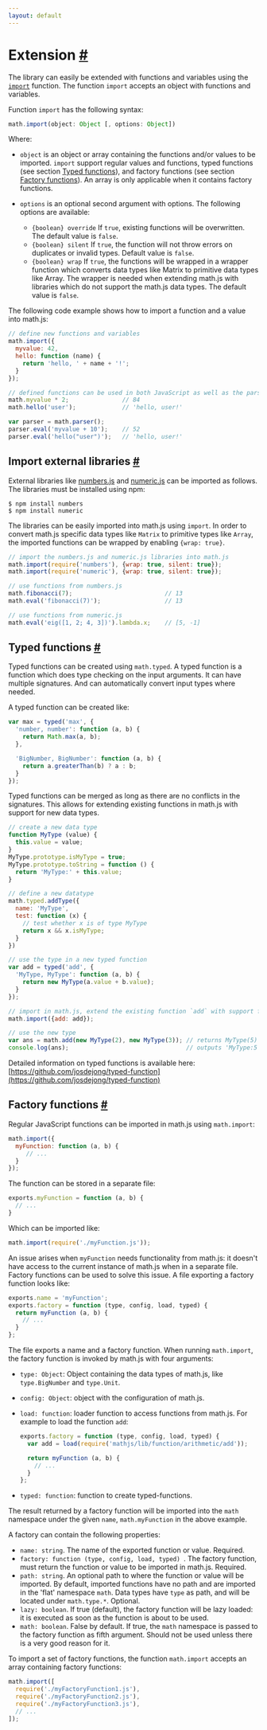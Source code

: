 ```yaml
---
layout: default
---
```


<h1 id="extension">Extension <a href="#extension" title="Permalink">#</a></h1>

The library can easily be extended with functions and variables using the
[`import`](../reference/functions/import.html) function. The function `import`
accepts an object with functions and variables.

Function `import` has the following syntax:

```js
math.import(object: Object [, options: Object])
```

Where:

- `object` is an object or array containing the functions and/or values to be
  imported. `import` support regular values and functions, typed functions
  (see section [Typed functions](#typed-functions)), and factory functions
  (see section [Factory functions](#factory-functions)).
  An array is only applicable when it contains factory functions.

- `options` is an optional second argument with options.
  The following options are available:

    - `{boolean} override`
      If `true`, existing functions will be overwritten. The default value is `false`.
    - `{boolean} silent`
      If `true`, the function will not throw errors on duplicates or invalid
      types. Default value is `false`.
    - `{boolean} wrap`
      If `true`, the functions will be wrapped in a wrapper function which
      converts data types like Matrix to primitive data types like Array.
      The wrapper is needed when extending math.js with libraries which do not
      support the math.js data types. The default value is `false`.

The following code example shows how to import a function and a value into math.js:

```js
// define new functions and variables
math.import({
  myvalue: 42,
  hello: function (name) {
    return 'hello, ' + name + '!';
  }
});

// defined functions can be used in both JavaScript as well as the parser
math.myvalue * 2;               // 84
math.hello('user');             // 'hello, user!'

var parser = math.parser();
parser.eval('myvalue + 10');    // 52
parser.eval('hello("user")');   // 'hello, user!'
```

<h2 id="import-external-libraries">Import external libraries <a href="#import-external-libraries" title="Permalink">#</a></h2>

External libraries like
[numbers.js](https://github.com/sjkaliski/numbers.js) and
[numeric.js](http://numericjs.com/) can be imported as follows.
The libraries must be installed using npm:

    $ npm install numbers
    $ npm install numeric

The libraries can be easily imported into math.js using `import`.
In order to convert math.js specific data types like `Matrix` to primitive types
like `Array`, the imported functions can be wrapped by enabling `{wrap: true}`.

```js
// import the numbers.js and numeric.js libraries into math.js
math.import(require('numbers'), {wrap: true, silent: true});
math.import(require('numeric'), {wrap: true, silent: true});

// use functions from numbers.js
math.fibonacci(7);                          // 13
math.eval('fibonacci(7)');                  // 13

// use functions from numeric.js
math.eval('eig([1, 2; 4, 3])').lambda.x;    // [5, -1]
```


<h2 id="typed-functions">Typed functions <a href="#typed-functions" title="Permalink">#</a></h2>

Typed functions can be created using `math.typed`. A typed function is a function
which does type checking on the input arguments. It can have multiple signatures.
And can automatically convert input types where needed.

A typed function can be created like:

```js
var max = typed('max', {
  'number, number': function (a, b) {
    return Math.max(a, b);
  },

  'BigNumber, BigNumber': function (a, b) {
    return a.greaterThan(b) ? a : b;
  }
});
```

Typed functions can be merged as long as there are no conflicts in the signatures.
This allows for extending existing functions in math.js with support for new
data types.

```js
// create a new data type
function MyType (value) {
  this.value = value;
}
MyType.prototype.isMyType = true;
MyType.prototype.toString = function () {
  return 'MyType:' + this.value;
}

// define a new datatype
math.typed.addType({
  name: 'MyType',
  test: function (x) {
    // test whether x is of type MyType
    return x && x.isMyType;
  }
})

// use the type in a new typed function
var add = typed('add', {
  'MyType, MyType': function (a, b) {
    return new MyType(a.value + b.value);
  }
});

// import in math.js, extend the existing function `add` with support for MyType
math.import({add: add});

// use the new type
var ans = math.add(new MyType(2), new MyType(3)); // returns MyType(5)
console.log(ans);                                 // outputs 'MyType:5'
```

Detailed information on typed functions is available here:
[https://github.com/josdejong/typed-function](https://github.com/josdejong/typed-function)




<h2 id="factory-functions">Factory functions <a href="#factory-functions" title="Permalink">#</a></h2>

Regular JavaScript functions can be imported in math.js using `math.import`:

```js
math.import({
  myFunction: function (a, b) {
     // ...
  }
});
```

The function can be stored in a separate file:

```js
exports.myFunction = function (a, b) {
  // ...
}
```

Which can be imported like:

```js
math.import(require('./myFunction.js'));
```

An issue arises when `myFunction` needs functionality from math.js:
it doesn't have access to the current instance of math.js when in a separate file.
Factory functions can be used to solve this issue. A file exporting a factory function
looks like:

```js
exports.name = 'myFunction';
exports.factory = function (type, config, load, typed) {
  return myFunction (a, b) {
    // ...
  }
};
```

The file exports a name and a factory function. When running `math.import`, the factory
function is invoked by math.js with four arguments:

-   `type: Object`: Object containing the data types of math.js,
    like `type.BigNumber` and `type.Unit`.
-   `config: Object`: object with the configuration of math.js.
-   `load: function`: loader function to access functions from math.js. For example to
    load the function `add`:

    ```js
    exports.factory = function (type, config, load, typed) {
      var add = load(require('mathjs/lib/function/arithmetic/add'));

      return myFunction (a, b) {
        // ...
      }
    };
    ```

-   `typed: function`:  function to create typed-functions.

The result returned by a factory function will be imported into the `math`
namespace under the given `name`, `math.myFunction` in the above example.

A factory can contain the following properties:

- `name: string`. The name of the exported function or value. Required.
- `factory: function (type, config, load, typed) `. The factory function,
  must return the function or value to be imported in math.js. Required.
- `path: string`. An optional path to where the function or value will be
  imported. By default, imported functions have no path and are imported in
  the 'flat' namespace `math`. Data types have `type` as path, and will be
  located under `math.type.*`. Optional.
- `lazy: boolean`. If true (default), the factory function will be lazy loaded:
  it is executed as soon as the function is about to be used.
- `math: boolean`. False by default. If true, the `math` namespace is passed
  to the factory function as fifth argument. Should not be used unless there
  is a very good reason for it.

To import a set of factory functions, the function `math.import` accepts an
array containing factory functions:

```js
math.import([
  require('./myFactoryFunction1.js'),
  require('./myFactoryFunction2.js'),
  require('./myFactoryFunction3.js'),
  // ...
]);
```
